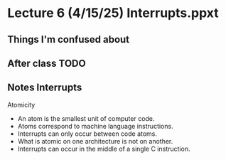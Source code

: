 # Lecture 6 (4/15/25) Interrupts.ppxt

## Things I'm confused about 

## After class TODO

## Notes Interrupts 

Atomicity
- An atom is the smallest unit of computer code.
- Atoms correspond to machine language instructions.
- Interrupts can only occur between code atoms.
- What is atomic on one architecture is not on another.
- Interrupts can occur in the middle of a single C instruction.





